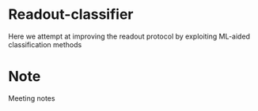 # Readout-classifier
Here we attempt at improving the readout protocol by exploiting ML-aided classification methods

# Note
Meeting notes